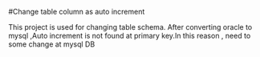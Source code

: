 #Change table column as auto increment


This project is used for changing table schema. After converting oracle to mysql ,Auto increment is not found at primary key.In this reason , need to some change at mysql DB
